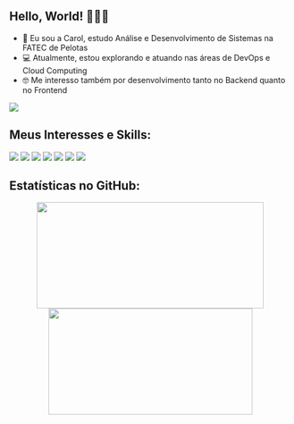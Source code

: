 ## Hello, World! 👩🏻‍💻

- 👋 Eu sou a Carol, estudo Análise e Desenvolvimento de Sistemas na FATEC de Pelotas
- 💻 Atualmente, estou explorando e atuando nas áreas de DevOps e Cloud Computing
- 🤓 Me interesso também por desenvolvimento tanto no Backend quanto no Frontend

<a href="[https://www.linkedin.com/in/carolina-s-freitas/]" target="_blank"><img src="https://img.shields.io/badge/-linkedin-0A66C2?logo=linkedin&logoColor=white&style=for-the-badge" target="_blank"></a>

## Meus Interesses e Skills:

![](https://img.shields.io/badge/-aws-222E3E?logo=amazonaws&style=for-the-badge&logoColor=white)
![](https://img.shields.io/badge/-linux-222222?logo=linux&style=for-the-badge&logoColor=white)
![](https://img.shields.io/badge/-docker-0698FF?logo=docker&style=for-the-badge&logoColor=white)
![](https://img.shields.io/badge/-kubernetes-3E6DE6?logo=kubernetes&style=for-the-badge&logoColor=white)
![](https://img.shields.io/badge/-azure-0188D7?logo=microsoftazure&style=for-the-badge&logoColor=white)
![](https://img.shields.io/badge/-azuredevops-0F6AD0?logo=azure%20devops&style=for-the-badge&logoColor=white)
![](https://img.shields.io/badge/-git-F54D37?logo=git&style=for-the-badge&logoColor=white)



## Estatísticas no GitHub: 

<div align="center">
<img width="406px" height="190px" src="https://github-readme-stats.vercel.app/api?username=CarolinaSFreitas&show_icons=true&theme=dark">
<img width="365px" height="190px" src="https://github-readme-stats.vercel.app/api/top-langs/?username=CarolinaSFreitas&hide_progress=true&theme=dark">
</div>


